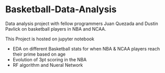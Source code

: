 # Basketball-Data-Analysis

Data analysis project with fellow programmers Juan Quezada and Dustin Pavlick on basketball players in NBA and NCAA.

This Project is hosted on jupyter notebook

- EDA on different Basketball stats for when NBA & NCAA players reach their prime based on age
- Evolution of 3pt scoring in the NBA
- RF algorithm and Nueral Network
